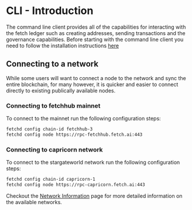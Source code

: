 # CLI - Introduction

The command line client provides all of the capabilities for interacting with the fetch ledger such as creating addresses, sending transactions and the governance capabilities. Before starting with the command line client you need to follow the installation instructions [here](building.md)

## Connecting to a network

While some users will want to connect a node to the network and sync the entire blockchain, for many however, it is quicker and easier to connect directly to existing publically available nodes.

### Connecting to fetchhub mainnet 

To connect to the mainnet run the following configuration steps:

```bash
fetchd config chain-id fetchhub-3
fetchd config node https://rpc-fetchhub.fetch.ai:443
```

### Connecting to capricorn network

To connect to the stargateworld network run the following configuration steps:

```bash
fetchd config chain-id capricorn-1
fetchd config node https://rpc-capricorn.fetch.ai:443
```

Checkout the [Network Information](../networks/) page for more detailed information on the available networks.
